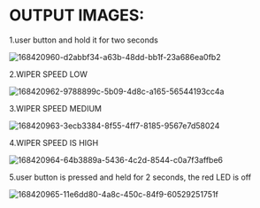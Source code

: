 # OUTPUT IMAGES:
1.user button and hold it for two seconds



![168420960-d2abbf34-a63b-48dd-bb1f-23a686ea0fb2](https://user-images.githubusercontent.com/102905328/168455856-56cc2064-db24-4655-8082-b0154a3b19fb.jpg)

2.WIPER SPEED LOW




![168420962-9788899c-5b09-4d8c-a165-56544193cc4a](https://user-images.githubusercontent.com/102905328/168455881-444c6451-8569-4e79-99ce-68502f3ac702.jpg)


3.WIPER SPEED MEDIUM



![168420963-3ecb3384-8f55-4ff7-8185-9567e7d58024](https://user-images.githubusercontent.com/102905328/168455927-4bd7219b-5bc0-4452-9154-e0e5cc56e1bf.jpg)


4.WIPER SPEED IS HIGH



![168420964-64b3889a-5436-4c2d-8544-c0a7f3affbe6](https://user-images.githubusercontent.com/102905328/168456302-8e165930-13c5-483b-b57e-26dbe20038f3.jpg)


5.user button is pressed and held for 2 seconds, the red LED is off



![168420965-11e6dd80-4a8c-450c-84f9-60529251751f](https://user-images.githubusercontent.com/102905328/168456320-ae5cff5f-bf8b-4eae-b1dc-ce22d8f27096.jpg)
